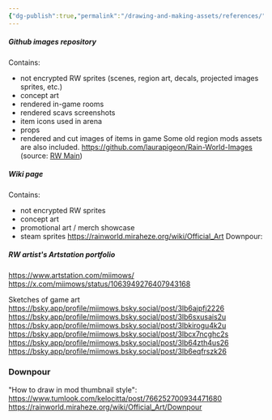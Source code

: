 ```yaml
---
{"dg-publish":true,"permalink":"/drawing-and-making-assets/references/"}
---
```


##### Github images repository
Contains:
- not encrypted RW sprites (scenes, region art, decals, projected images sprites, etc.)
- concept art
- rendered in-game rooms
- rendered scavs screenshots
- item icons used in arena
- props
- rendered and cut images of items in game
Some old region mods assets are also included.
https://github.com/laurapigeon/Rain-World-Images
(source: [RW Main](https://discord.com/channels/291184728944410624/318989555426525184/896710689685647370))

##### Wiki page
Contains:
- not encrypted RW sprites
- concept art
- promotional art / merch showcase
- steam sprites
https://rainworld.miraheze.org/wiki/Official_Art
Downpour: 
##### RW artist's Artstation portfolio
https://www.artstation.com/miimows/
https://x.com/miimows/status/1063949276407943168

Sketches of game art
https://bsky.app/profile/miimows.bsky.social/post/3lb6ajpfj2226
https://bsky.app/profile/miimows.bsky.social/post/3lb6sxusais2u
https://bsky.app/profile/miimows.bsky.social/post/3lbkirogu4k2u
https://bsky.app/profile/miimows.bsky.social/post/3lbcx7ncghc2s
https://bsky.app/profile/miimows.bsky.social/post/3lb64zth4us26
https://bsky.app/profile/miimows.bsky.social/post/3lb6eqfrszk26


### Downpour
"How to draw in mod thumbnail style":
https://www.tumlook.com/kelocitta/post/766252700934471680
https://rainworld.miraheze.org/wiki/Official_Art/Downpour